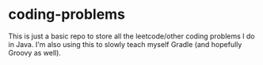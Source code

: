 # coding-problems
This is just a basic repo to store all the leetcode/other coding problems I do in Java. I'm also using this to 
slowly teach myself Gradle (and hopefully Groovy as well).
